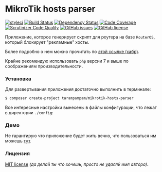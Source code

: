 # MikroTik hosts parser

[![styleci](https://styleci.io/repos/39877790/shield)](https://styleci.io/repos/39877790) [![Build Status](https://scrutinizer-ci.com/g/tarampampam/mikrotik-hosts-parser/badges/build.png?b=master)](https://scrutinizer-ci.com/g/tarampampam/mikrotik-hosts-parser/build-status/master)  [![Dependency Status](https://www.versioneye.com/user/projects/5980d48f0fb24f005bcbf104/badge.svg?style=flat-square)](https://www.versioneye.com/user/projects/5980d48f0fb24f005bcbf104) [![Code Coverage](https://scrutinizer-ci.com/g/tarampampam/mikrotik-hosts-parser/badges/coverage.png?b=master)](https://scrutinizer-ci.com/g/tarampampam/mikrotik-hosts-parser/?branch=master) [![Scrutinizer Code Quality](https://scrutinizer-ci.com/g/tarampampam/mikrotik-hosts-parser/badges/quality-score.png?b=master)](https://scrutinizer-ci.com/g/tarampampam/mikrotik-hosts-parser/?branch=master)  [![GitHub issues](https://img.shields.io/github/issues/tarampampam/mikrotik-hosts-parser.svg?style=flat-square)](https://github.com/tarampampam/mikrotik-hosts-parser/issues) [![GitHub license](https://img.shields.io/badge/license-MIT-blue.svg?style=flat-square)](https://raw.githubusercontent.com/tarampampam/mikrotik-hosts-parser/master/LICENSE)

Приложение, которое генерирует скрипт для роутера на базе `RouterOS`, который блокирует "рекламные" хосты.

Более подробно о нем можно прочитать по [этой ссылке (хабр)][habr].

Крайне рекомендую использовать `php` версии 7 и выше по соображениям производительности.

### Установка

Для развертывания приложения достаточно выполнить в терминале:

```bash
$ composer create-project tarampampam/mikrotik-hosts-parser
```

Все интересные настройки вынесены в файлы конфигурации, что лежат в директории `./config`:

### Демо

Не гарантирую что приложение будет жить вечно, что пользоваться им можешь [тут][demo].

### Лицензия

[MIT license](./LICENSE) *(да делай ты что хочешь, просто не удаляй имя автора)*.

[demo]: https://stopad.kplus.pro/
[habr]: https://habrahabr.ru/post/264001/

